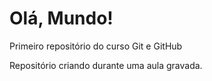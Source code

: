 # Olá, Mundo!
 Primeiro repositório do curso Git e GitHub

 Repositório criando durante uma aula gravada.
